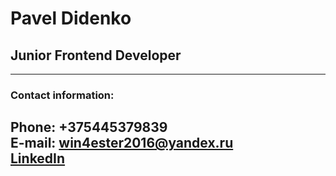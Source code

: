# Pavel Didenko

## Junior Frontend Developer
---

### Contact information:


**Phone:** +375445379839  
**E-mail:** win4ester2016@yandex.ru  
[LinkedIn](https://www.linkedin.com/in/pavel-didenko-9b6371181/ "LinkedIn")
---
